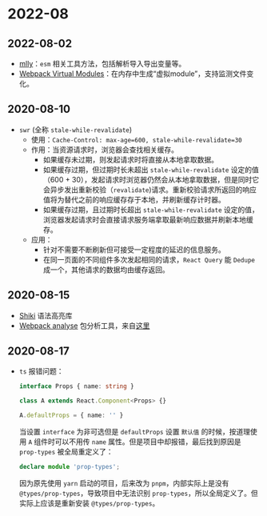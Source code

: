 # 2022-08

## 2022-08-02

- [mlly](https://www.npmjs.com/package/mlly)：`esm` 相关工具方法，包括解析导入导出变量等。
- [Webpack Virtual Modules](https://www.npmjs.com/package/webpack-virtual-modules)：在内存中生成“虚拟module”，支持监测文件变化。

## 2020-08-10

- `swr` (全称 `stale-while-revalidate`)
  - 使用：`Cache-Control: max-age=600, stale-while-revalidate=30`
  - 作用：当资源请求时，浏览器会查找相关缓存。
    - 如果缓存未过期，则发起请求时将直接从本地拿取数据。
    - 如果缓存过期，但过期时长未超出 `stale-while-revalidate` 设定的值（600 + 30），发起请求时浏览器仍然会从本地拿取数据，但是同时它会异步发出重新校验（`revalidate`)请求。重新校验请求所返回的响应值将为替代之前的响应缓存存于本地，并刷新缓存计时器。
    - 如果缓存过期，且过期时长超出 `stale-while-revalidate` 设定的值，浏览器发起请求时会直接请求服务端拿取最新响应数据并刷新本地缓存。
  - 应用：
    - 针对不需要不断刷新但可接受一定程度的延迟的信息服务。
    - 在同一页面的不同组件多次发起相同的请求，`React Query` 能 `Dedupe` 成一个，其他请求的数据均由缓存返回。

## 2020-08-15
- [Shiki](https://github.com/shikijs/shiki) 语法高亮库
- [Webpack analyse](https://webpack.github.io/analyse/) 包分析工具，来自[这里](https://zhuanlan.zhihu.com/p/370980997)
 
## 2020-08-17
- `ts` 报错问题：
  ``` ts
  interface Props { name: string }

  class A extends React.Component<Props> {}

  A.defaultProps = { name: '' }
  ```
  当设置 `interface` 为非可选但是 `defaultProps` 设置 `默认值` 的时候，按道理使用 `A` 组件时可以不用传 `name` 属性。但是项目中却报错，最后找到原因是 `prop-types` 被全局重定义了：
  ```ts
  declare module 'prop-types';
  ``` 
  因为原先使用 `yarn` 启动的项目，后来改为 `pnpm`，内部实际上是没有 `@types/prop-types`，导致项目中无法识别 `prop-types`，所以全局定义了。但实际上应该是重新安装  `@types/prop-types`。
